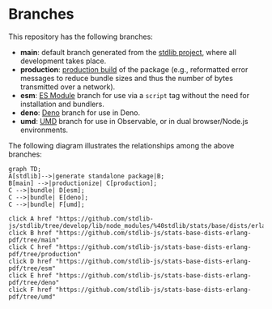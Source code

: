 <!--

@license Apache-2.0

Copyright (c) 2022 The Stdlib Authors.

Licensed under the Apache License, Version 2.0 (the "License");
you may not use this file except in compliance with the License.
You may obtain a copy of the License at

    http://www.apache.org/licenses/LICENSE-2.0

Unless required by applicable law or agreed to in writing, software
distributed under the License is distributed on an "AS IS" BASIS,
WITHOUT WARRANTIES OR CONDITIONS OF ANY KIND, either express or implied.
See the License for the specific language governing permissions and
limitations under the License.

-->

# Branches

This repository has the following branches:

-   **main**: default branch generated from the [stdlib project][stdlib-url], where all development takes place.
-   **production**: [production build][production-url] of the package (e.g., reformatted error messages to reduce bundle sizes and thus the number of bytes transmitted over a network).
-   **esm**: [ES Module][esm-url] branch for use via a `script` tag without the need for installation and bundlers.
-   **deno**: [Deno][deno-url] branch for use in Deno.
-   **umd**: [UMD][umd-url] branch for use in Observable, or in dual browser/Node.js environments.

The following diagram illustrates the relationships among the above branches:

```mermaid
graph TD;
A[stdlib]-->|generate standalone package|B;
B[main] -->|productionize| C[production];
C -->|bundle| D[esm];
C -->|bundle| E[deno];
C -->|bundle| F[umd];

click A href "https://github.com/stdlib-js/stdlib/tree/develop/lib/node_modules/%40stdlib/stats/base/dists/erlang/pdf"
click B href "https://github.com/stdlib-js/stats-base-dists-erlang-pdf/tree/main"
click C href "https://github.com/stdlib-js/stats-base-dists-erlang-pdf/tree/production"
click D href "https://github.com/stdlib-js/stats-base-dists-erlang-pdf/tree/esm"
click E href "https://github.com/stdlib-js/stats-base-dists-erlang-pdf/tree/deno"
click F href "https://github.com/stdlib-js/stats-base-dists-erlang-pdf/tree/umd"
```

[stdlib-url]: https://github.com/stdlib-js/stdlib/tree/develop/lib/node_modules/%40stdlib/stats/base/dists/erlang/pdf
[production-url]: https://github.com/stdlib-js/stats-base-dists-erlang-pdf/tree/production
[deno-url]: https://github.com/stdlib-js/stats-base-dists-erlang-pdf/tree/deno
[umd-url]: https://github.com/stdlib-js/stats-base-dists-erlang-pdf/tree/umd
[esm-url]: https://github.com/stdlib-js/stats-base-dists-erlang-pdf/tree/esm